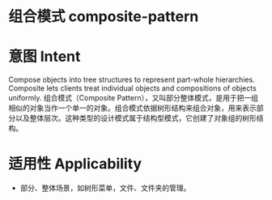#  组合模式  composite-pattern

# 意图 Intent 
Compose objects into tree structures to represent part-whole hierarchies. Composite lets clients treat individual objects and compositions of objects uniformly.
组合模式（Composite Pattern），又叫部分整体模式，是用于把一组相似的对象当作一个单一的对象。组合模式依据树形结构来组合对象，用来表示部分以及整体层次。这种类型的设计模式属于结构型模式，它创建了对象组的树形结构。

# 适用性 Applicability
  * 部分、整体场景，如树形菜单，文件、文件夹的管理。
